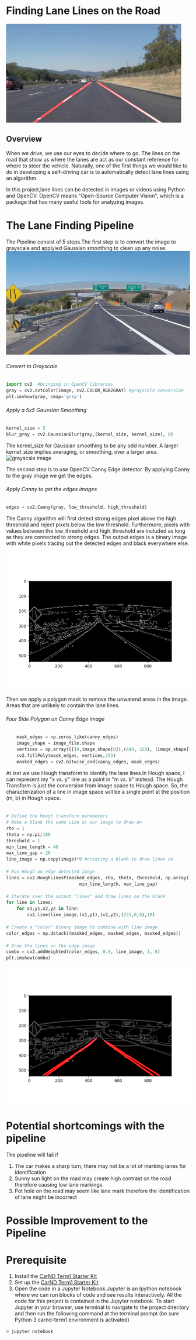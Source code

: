 # **Finding Lane Lines on the Road** 

<img src="examples/laneLines_thirdPass.jpg" width="480" alt="Combined Image" />

Overview
---

When we drive, we use our eyes to decide where to go.  The lines on the road that show us where the lanes are act as our constant reference for where to steer the vehicle.  Naturally, one of the first things we would like to do in developing a self-driving car is to automatically detect lane lines using an algorithm.

In this project,lane lines can be detected in images or videos using Python and OpenCV.  OpenCV means "Open-Source Computer Vision", which is a package that has many useful tools for analyzing images.



 # The Lane Finding Pipeline

 The Pipeline consist of 5 steps.The first step is to convert the image to grayscale and applyied Gaussian smoothing to clean up any noise.
 ![original image](https://github.com/fouliex/SelfDrivingCarFindingLaneLine/blob/master/misc/original.jpg)

###### Convert to Grayscale
```python
import cv2  #bringing in OpenCV libraries
gray = cv2.cvtColor(image, cv2.COLOR_RGB2GRAY) #grayscale conversion
plt.imshow(gray, cmap='gray')

```
###### Apply a 5x5 Gaussian Smoothing
```python
kernel_size = 5
blur_gray = cv2.GaussianBlur(gray,(kernel_size, kernel_size), 0)
```
The kernel_size for Gaussian smoothing to be any odd number.
A larger kernel_size implies averaging, or smoothing, over a larger area.
![grayscale image](./misc/grayscale.png)

The second step is to use OpenCV Canny Edge detector.
By applying Canny to the gray image we get the edges.



###### Apply Canny to get the edges images
```python
edges = cv2.Canny(gray, low_threshold, high_threshold)
```
The Canny algorithm  will first detect strong edges pixel above
 the high threshold and reject pixels below the low threshold.
 Furthermore, pixels with values between the low_threshold and high_threshold
  are included as long as they are connected to strong edges. The output
 edges is a binary image with white pixels tracing out the detected edges and black everywhere else.

![canny edge image](./misc/cannyEdge.png)

Then we apply a polygon mask to remove the unwatend areas in the image. Areas that are unlikely to contain the lane lines.
###### Four Side Polygon on Canny Edge image
```python
    mask_edges = np.zeros_like(canny_edges)
    image_shape = image_file.shape
    vertices = np.array([[(0,image_shape[0]),(440, 320), (image_shape[1]-440, 320), (image_shape[1],image_shape[0])]], dtype=np.int32)
    cv2.fillPoly(mask_edges, vertices,255)
    masked_edges = cv2.bitwise_and(canny_edges, mask_edges)
```

At last we use Hough transform to identify the lane lines.In Hough space, I can represent my "x vs. y" line as a point in "m vs. b" instead.
The Hough Transform is just the conversion from image space to Hough space. So, the characterization of a line in image space will be a single point at the position (m, b) in Hough space.

######
```python
# Define the Hough transform parameters
# Make a blank the same size as our image to draw on
rho = 1
theta = np.pi/180
threshold = 1
min_line_length = 40
max_line_gap = 20
line_image = np.copy(image)*0 #creating a blank to draw lines on

# Run Hough on edge detected image
lines = cv2.HoughLinesP(masked_edges, rho, theta, threshold, np.array([]),
                            min_line_length, max_line_gap)

# Iterate over the output "lines" and draw lines on the blank
for line in lines:
    for x1,y1,x2,y2 in line:
        cv2.line(line_image,(x1,y1),(x2,y2),(255,0,0),10)

# Create a "color" binary image to combine with line image
color_edges = np.dstack((masked_edges, masked_edges, masked_edges))

# Draw the lines on the edge image
combo = cv2.addWeighted(color_edges, 0.8, line_image, 1, 0)
plt.imshow(combo)
```
![canny edge image](./misc/houghTransform.png)

# Potential shortcomings with the pipeline

The pipeline will fail if

1. The car makes a sharp turn, there may not be a lot of marking lanes for identification
2. Sunny sun light on the road may create high contrast on the road therefore causing low lane markings.
3. Pot hole on the road may seem like lane mark therefore the identification of lane might be incorrect

# Possible Improvement to the Pipeline


# Prerequisite
1. Install the [CarND Term1 Starter Kit](https://github.com/udacity/CarND-Term1-Starter-Kit/blob/master/README.md)
2. Set up the [CarND Term1 Starter Kit](https://classroom.udacity.com/nanodegrees/nd013/parts/fbf77062-5703-404e-b60c-95b78b2f3f9e/modules/83ec35ee-1e02-48a5-bdb7-d244bd47c2dc/lessons/8c82408b-a217-4d09-b81d-1bda4c6380ef/concepts/4f1870e0-3849-43e4-b670-12e6f2d4b7a7)
3. Open the code in a Jupyter Notebook.Jupyter is an Ipython notebook where we can run blocks of code and see results interactively.  All the code for this project is contained in  the Jupyter notebook.
To start Jupyter in your browser, use terminal to navigate to the project directory and then run the following command at the terminal prompt (be sure Python 3 carnd-term1 environment is activated)

`> jupyter notebook`

